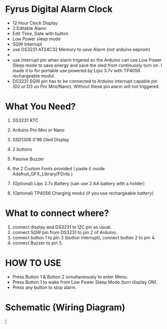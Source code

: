 # Fyrus Digital Alarm Clock
* 12 Hour Clock Display
* 2 Editable Alarm
* Edit Time, Date with button
* Low Power sleep mode
* SQW Interrupt
* use DS3231 AT24C32 Memory to save Alarm (not arduino eeprom)
*  
* use interrupt pin when alarm trigered so the Arduino can use Low Power Sleep mode to save energy and save the oled from continuosly turn on. I made it to for portable use powered by Lipo 3.7v with TP4056 rechargeable modul.
* DS3231 SQW pin has to be connected to Arduino interrupt capable pin (D2 or D3 on Pro Mini/Nano). Without these pin alarm will not triggered.

# What You Need?
1. DS3231 RTC
2. Arduino Pro Mini or Nano
3. SSD1306 0'96 Oled Display
4. 2 buttons
5. Passive Buzzer
6. the 2 Custom Fonts provided ( paste it inside Adafruit_GFX_Library/FOnts )

7. (Optional) Lipo 3.7v Battery (can use 2 AA battery with a holder)
8. (Optional) TP4056 Charging modul (if you use rechargeable battery)

# What to connect where?
 1. connect display and DS3231 to I2C pin as usual.
 2. connect SQW pin from DS3231 to pin 2 of Arduino.
 3. connect button 1 to pin 3 (button interrupt), connect button 2 to pin 4.
 4. connect Buzzer to pin 5. 

# HOW TO USE
* Press Button 1 & Button 2 simultaneously to enter Menu.
* Press Button 1 to wake from Low Power Sleep Mode (turn display ON).
* Press any button to stop alarm.

# Schematic (Wiring Diagram)
[!](https://github.com/fyrus7/FyrusDigitalAlarmClock/blob/main/Schematic.jpg)
